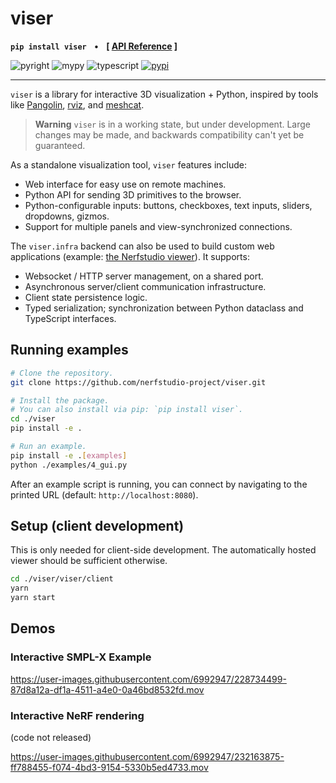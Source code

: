 <h1>
  viser
</h1>

**`pip install viser`** &nbsp;&nbsp;&bull;&nbsp;&nbsp; **[
[API Reference](https://nerfstudio-project.github.io/viser) ]**

![pyright](https://github.com/nerfstudio-project/viser/workflows/pyright/badge.svg)
![mypy](https://github.com/nerfstudio-project/viser/workflows/mypy/badge.svg)
![typescript](https://github.com/nerfstudio-project/viser/workflows/typescript-compile/badge.svg)
[![pypi](https://img.shields.io/pypi/pyversions/viser)](https://pypi.org/project/viser)

---

`viser` is a library for interactive 3D visualization + Python, inspired by
tools like [Pangolin](https://github.com/stevenlovegrove/Pangolin),
[rviz](https://wiki.ros.org/rviz/), and
[meshcat](https://github.com/rdeits/meshcat).

> **Warning**
> `viser` is in a working state, but under development. Large changes may be made,
> and backwards compatibility can't yet be guaranteed.

As a standalone visualization tool, `viser` features include:

- Web interface for easy use on remote machines.
- Python API for sending 3D primitives to the browser.
- Python-configurable inputs: buttons, checkboxes, text inputs, sliders,
  dropdowns, gizmos.
- Support for multiple panels and view-synchronized connections.

The `viser.infra` backend can also be used to build custom web applications
(example:
[the Nerfstudio viewer](https://github.com/nerfstudio-project/nerfstudio)). It
supports:

- Websocket / HTTP server management, on a shared port.
- Asynchronous server/client communication infrastructure.
- Client state persistence logic.
- Typed serialization; synchronization between Python dataclass and TypeScript
  interfaces.

## Running examples

```bash
# Clone the repository.
git clone https://github.com/nerfstudio-project/viser.git

# Install the package.
# You can also install via pip: `pip install viser`.
cd ./viser
pip install -e .

# Run an example.
pip install -e .[examples]
python ./examples/4_gui.py
```

After an example script is running, you can connect by navigating to the printed
URL (default: `http://localhost:8080`).

## Setup (client development)

This is only needed for client-side development. The automatically hosted viewer
should be sufficient otherwise.

```bash
cd ./viser/viser/client
yarn
yarn start
```

## Demos

### Interactive SMPL-X Example

https://user-images.githubusercontent.com/6992947/228734499-87d8a12a-df1a-4511-a4e0-0a46bd8532fd.mov

### Interactive NeRF rendering

(code not released)

https://user-images.githubusercontent.com/6992947/232163875-ff788455-f074-4bd3-9154-5330b5ed4733.mov
